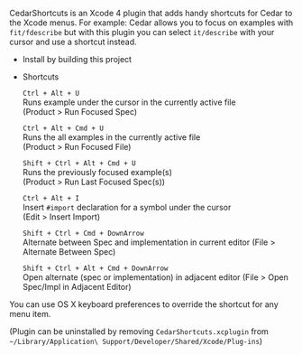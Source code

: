 CedarShortcuts is an Xcode 4 plugin that adds handy shortcuts for Cedar to the 
Xcode menus. For example: Cedar allows you to focus on examples with 
`fit/fdescribe` but with this plugin you can select `it/describe` with your 
cursor and use a shortcut instead.

* Install by building this project

* Shortcuts

    `Ctrl + Alt + U`  
    Runs example under the cursor in the currently active file  
    (Product > Run Focused Spec)

    `Ctrl + Alt + Cmd + U`  
    Runs the all examples in the currently active file  
    (Product > Run Focused File)

    `Shift + Ctrl + Alt + Cmd + U`  
    Runs the previously focused example(s)  
    (Product > Run Last Focused Spec(s))

    `Ctrl + Alt + I`  
    Insert `#import` declaration for a symbol under the cursor  
    (Edit > Insert Import)

    `Shift + Ctrl + Cmd + DownArrow`  
    Alternate between Spec and implementation in current editor
    (File > Alternate Between Spec)

    `Shift + Ctrl + Alt + Cmd + DownArrow`  
    Open alternate (spec or implementation) in adjacent editor
    (File > Open Spec/Impl in Adjacent Editor)

You can use OS X keyboard preferences to override the shortcut for any menu item.

(Plugin can be uninstalled by removing `CedarShortcuts.xcplugin` from
`~/Library/Application\ Support/Developer/Shared/Xcode/Plug-ins`)
